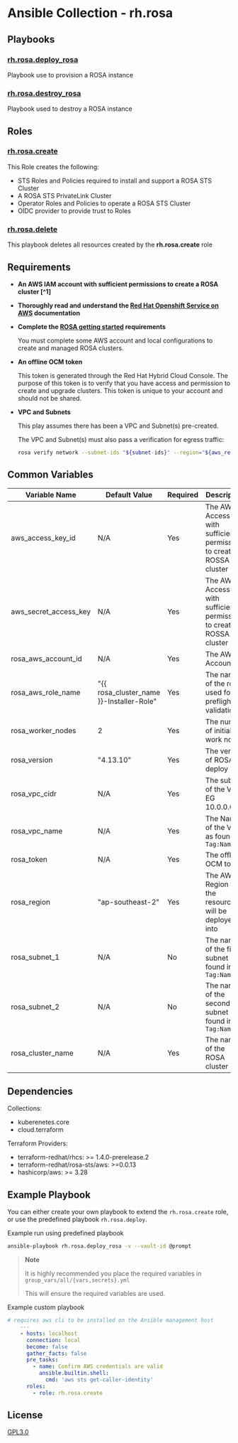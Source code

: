 # Ansible Collection - rh.rosa

## Playbooks

### [rh.rosa.deploy_rosa](playbooks/README.md)

Playbook use to provision a ROSA instance

### [rh.rosa.destroy_rosa](playbooks/README.md)

Playbook used to destroy a ROSA instance

## Roles

### [rh.rosa.create](roles/create/README.md)

This Role creates the following:

- STS Roles and Policies required to install and support a ROSA STS Cluster
- A ROSA STS PrivateLink Cluster
- Operator Roles and Policies to operate a ROSA STS Cluster
- OIDC provider to provide trust to Roles

### [rh.rosa.delete](roles/delete/README.md)

This playbook deletes all resources created by the **rh.rosa.create** role

## Requirements

- **An AWS IAM account with sufficient permissions to create a ROSA cluster [^1]**

- **Thoroughly read and understand the [Red Hat Openshift Service on AWS](https://docs.aws.amazon.com/ROSA/latest/userguide/what-is-rosa.html) documentation**

- **Complete the [ROSA getting started](https://console.redhat.com/openshift/create/rosa/getstarted) requirements**

  You must complete some AWS account and local configurations to create and managed ROSA clusters.

- **An offline OCM token**

  This token is generated through the Red Hat Hybrid Cloud Console. The purpose of this token is to verify that you have access and permission to create and upgrade clusters. This token is unique to your account and should not be shared.

- **VPC and Subnets**

  This play assumes there has been a VPC and Subnet(s) pre-created.

  The VPC and Subnet(s) must also pass a verification for egress traffic:

  ```bash
  rosa verify network --subnet-ids "${subnet-ids}" --region="${aws_region}" --role-arn="arn:aws:iam::${aws_account}:role/${role-name}"
  ````

## Common Variables

| Variable Name | Default Value | Required | Description |
| --- | --- | --- | --- |
| aws_access_key_id | N/A | Yes | The AWS Access Key with sufficient permissions to create a ROSSA cluster |
| aws_secret_access_key | N/A | Yes | The AWS Access Key with sufficient permissions to create a ROSSA cluster |
| rosa_aws_account_id | N/A | Yes | The AWS Account ID |
| rosa_aws_role_name | "{{ rosa_cluster_name }}-Installer-Role" | Yes | The name of the role used for the preflight validations |
| rosa_worker_nodes | 2 | Yes | The number of initial work nodes |
| rosa_version | "4.13.10" | Yes | The version of ROSA to deploy |
| rosa_vpc_cidr | N/A | Yes | The subnet of the VPC EG 10.0.0.0/24 |
| rosa_vpc_name | N/A | Yes | The Name of the VPC as found in `Tag:Name` |
| rosa_token | N/A | Yes | The offline OCM token |
| rosa_region | "ap-southeast-2" | Yes | The AWS Region that the resources will be deployed into |
| rosa_subnet_1 | N/A | No | The name of the first subnet as found in `Tag:Name` |
| rosa_subnet_2 | N/A | No | The name of the second subnet as found in `Tag:Name` |
| rosa_cluster_name | N/A | Yes | The name of the ROSA cluster |

## Dependencies

Collections:
- kuberenetes.core
- cloud.terraform

Terraform Providers:
- terraform-redhat/rhcs: >= 1.4.0-prerelease.2
- terraform-redhat/rosa-sts/aws: >=0.0.13
- hashicorp/aws: >= 3.28

## Example Playbook

You can either create your own playbook to extend the `rh.rosa.create` role, or use the predefined playbook `rh.rosa.deploy`.

Example run using predefined playbook

```bash
ansible-playbook rh.rosa.deploy_rosa -v --vault-id @prompt
```

> **Note**
>
> It is highly recommended you place the required variables in `group_vars/all/{vars,secrets}.yml`
>
> This will ensure the required variables are used.

Example custom playbook

```yaml
# requires aws cli to be installed on the Ansible management host
    ---
    - hosts: localhost
      connection: local
      become: false
      gather_facts: false
      pre_tasks:
        - name: Confirm AWS credentials are valid
          ansible.builtin.shell:
            cmd: 'aws sts get-caller-identity'
      roles:
        - role: rh.rosa.create
```

## License

[GPL3.0](LICENSE)
